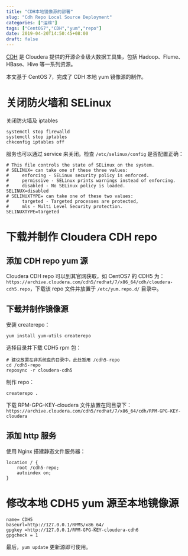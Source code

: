 ```yaml
---
title: "CDH本地镜像源的部署"
slug: "Cdh Repo Local Source Deployment"
categories: ["运维"]
tags: ["CentOS7","CDH","yum","repo"]
date: 2019-04-20T14:50:45+08:00
draft: false
---
```


[CDH](https://www.cloudera.com/products/open-source/apache-hadoop/key-cdh-components.html) 是 Cloudera 提供的开源企业级大数据工具集，包括 Hadoop、Flume、HBase、Hive 等一系列资源。

本文基于 CentOS 7，完成了 CDH 本地 yum 镜像源的制作。

# 关闭防火墙和 SELinux

关闭防火墙及 iptables

```
systemctl stop firewalld
systemctl stop iptables
chkconfig iptables off
```

服务也可以通过 service 来关闭。检查 ```/etc/selinux/config``` 是否配置正确：

```
# This file controls the state of SELinux on the system.
# SELINUX= can take one of these three values:
#     enforcing - SELinux security policy is enforced.
#     permissive - SELinux prints warnings instead of enforcing.
#     disabled - No SELinux policy is loaded.
SELINUX=disabled
# SELINUXTYPE= can take one of these two values:
#     targeted - Targeted processes are protected,
#     mls - Multi Level Security protection.
SELINUXTYPE=targeted 
```

# 下载并制作 Cloudera CDH repo

## 添加 CDH repo yum 源

Cloudera CDH repo 可以到其官网获取，如 CentOS7 的 CDH5 为：```https://archive.cloudera.com/cdh5/redhat/7/x86_64/cdh/cloudera-cdh5.repo```，下载该 repo 文件并放置于 ```/etc/yum.repo.d/``` 目录中。

## 下载并制作镜像源

安装 createrepo：

```
yum install yum-utils createrepo
```

选择目录并下载 CDH5 rpm 包：

```
# 建议放置在非系统盘的目录中，此处暂用 /cdh5-repo
cd /cdh5-repo
reposync -r cloudera-cdh5
```

制作 repo：

```
createrepo .
```

下载 RPM-GPG-KEY-cloudera 文件放置在同目录下：```https://archive.cloudera.com/cdh5/redhat/7/x86_64/cdh/RPM-GPG-KEY-cloudera```

## 添加 http 服务

使用 Nginx 搭建静态文件服务器：

```
location / {
    root /cdh5-repo;
    autoindex on;
}
```

# 修改本地 CDH5 yum 源至本地镜像源

```
name= CDH5
baseurl=http://127.0.0.1/RPMS/x86_64/
gpgkey =http://127.0.0.1/RPM-GPG-KEY-cloudera-cdh6
gpgcheck = 1
```

最后，```yum update``` 更新源即可使用。